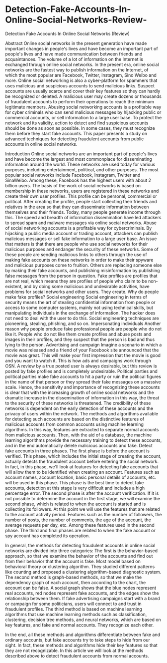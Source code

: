 # Detection-Fake-Accounts-In-Online-Social-Networks-Review-
Detection Fake Accounts In Online Social Networks (Review)

Abstract
Online social networks in the present generation have made important changes in people's lives and have become an important part of people's lives and have made communication between friends and acquaintances. The volume of a lot of information on the Internet is exchanged through online social networks. In the present era, online social networks are the fastest way to publish information on the Internet, of which the most popular are Facebook, Twitter, Instagram, Sino Weibo and more.
Online social networking is also a cyber-platform for spammers that uses malicious and suspicious accounts to send malicious links. Suspect accounts are usually scarce and cover their key features so they can hardly be recognized or deleted. A malicious user may create dozens or thousands of fraudulent accounts to perform their operations to reach the minimum legitimate members. Abusing social networking accounts is a profitable way for cyber criminals who can send malicious messages by hijacking public or commercial accounts, or sell information to a large user base.
To protect the network and its validity, action to detect and find suspicious accounts should be done as soon as possible. In some cases, they must recognize them before they start fake accounts. This paper presents a study on advanced techniques for detecting fraudulent accounts from public accounts in online social networks.

Introduction
Online social networks are an important part of people's lives and have become the largest and most commonplace for disseminating information around the world. These networks are used today for various purposes, including entertainment, political, and other purposes. The most popular social networks include Facebook, Instagram, Twitter and SinaWeibo. Among these, Facebook has the highest users with about 2 billion users.
The basis of the work of social networks is based on membership in these networks, users are registered in these networks and create their own user profiles. This profile can be personal, commercial or political. After creating the profile, people start collecting their friends and relatives in the area so that they can disseminate information between themselves and their friends. Today, many people generate income through this.
The speed and breadth of information dissemination have led attackers to spread spam and malware messages via online social networks. Abuse of social networking accounts is a profitable way for cybercriminals. By hijacking a public media account or trading account, attackers can publish malicious messages or sell fake information to a large user base.
An issue that matters is that there are people who use social networks for their malicious purposes and endanger the security of these networks. Some of these people are sending malicious links to others through the use of making fake accounts on these networks in order to make their spyware and malicious purposes come to fruition. Others are replacing someone else by making their fake accounts, and publishing misinformation by publishing false messages from the person in question. Fake profiles are profiles that are not real, which means they are profiles of people who claim to be non-existent, and by doing some malicious and undesirable activities, have problems for social networks and other users. They create.
Why do people make fake profiles?
Social engineering
Social engineering in terms of security means the art of stealing confidential information from people or access to some computer systems, mainly not using technical skills, but manipulating individuals in the exchange of information. The hacker does not need to deal with the user to do this. Social engineering techniques are pioneering, stealing, phishing, and so on.
Impersonating individuals
Another reason why people produce fake professional people are people who do not like it. People who do not like them create profiles and abuse posts and images in their profiles, and they suspect that the person is bad and thus lying to the person.
Advertising and campaign
Imagine a scenario in which a movie was released and a friend of your Facebook site announced that the movie was great. This will make your first impression that the movie is good and you want to watch it. This is how ads and campaigns work through OSN. A review by a true posted user is always desirable, but this review is posted by fake profiles and is completely undesirable. Political parties and political parties make fake accounts to hit a party or ruin the political figures in the name of that person or they spread their fake messages on a massive scale.
Hence, the sensitivity and importance of recognizing these accounts is clear that with the increasing growth of online social networks and the dramatic increase in the dissemination of information in this way, the threat to the security of these networks is threatened. The credibility of these networks is dependent on the early detection of these accounts and the privacy of users within the network.
The methods and algorithms available for detecting such accounts are based on the distinctive features of malicious accounts from common accounts using machine learning algorithms. In this way, features are extracted to separate normal accounts from malicious accounts. Then, with the aid of a database, the machine learning algorithms provide the necessary training to detect these accounts, and in the end automatically delete malicious accounts and fake.
Detect fake accounts in three phases. The first phase is before the account is verified. This phase, which includes the initial stage of creating the account, actually detects the fraudulent account before entering the social network. In fact, in this phase, we'll look at features for detecting fake accounts that will allow them to be identified when creating an account. Features such as account names, account location, basic personal details of accounts, etc. will be used in this phase. This phase is the best time to detect fake accounts, detection at this stage is very difficult and includes a high percentage error. The second phase is after the account verification. If it is not possible to determine the account in the first stage, we will examine the second phase, which is related to when the account is started and is collecting its followers. At this point we will use the features that are related to the account activity period. Features such as the number of followers, the number of posts, the number of comments, the age of the account, the average requests per day, etc. Among these features used in the second phase. The third and final phases are related to when the fake account or spy account has completed its operation.
 
In general, the methods for detecting fraudulent accounts in online social networks are divided into three categories:
The first is the behavior-based approach, so that we examine the behavior of the accounts and find out from their behavior that the account is fake. Most model based on behavioral theory or clustering algorithm. They studied different patterns like counting and proposed a clustering algorithm-based diagnostic system.
The second method is graph-based methods, so that we make the dependency graph of each account, then according to the chart, the account can be false. A social graph shows that the blue nodes represent real accounts, red nodes represent fake accounts, and the edges show the relationship between them. If fake advertising campaigns start with a brand or campaign for some politicians, users will connect to and trust in fraudulent profiles.
The third method is based on machine learning algorithms that use machine learning methods such as classification, clustering, decision tree methods, and neural networks, which are based on key features, and fake and normal accounts. They recognize each other.
 
In the end, all these methods and algorithms differentiate between fake and ordinary accounts, but fake accounts try to take steps to hide from our sight. In fact, these methods and algorithms hide their key features so that they are not recognizable. In this article we will look at the methods described above to detect fraudulent accounts from normal accounts.
